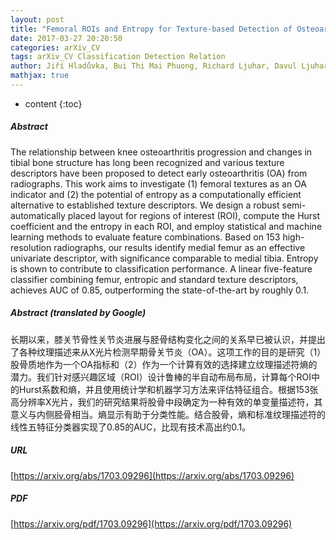 ```yaml
---
layout: post
title: "Femoral ROIs and Entropy for Texture-based Detection of Osteoarthritis from High-Resolution Knee Radiographs"
date: 2017-03-27 20:20:50
categories: arXiv_CV
tags: arXiv_CV Classification Detection Relation
author: Jiří Hladůvka, Bui Thi Mai Phuong, Richard Ljuhar, Davul Ljuhar, Ana M Rodrigues, Jaime C Branco, Helena Canhão
mathjax: true
---
```


* content
{:toc}

##### Abstract
The relationship between knee osteoarthritis progression and changes in tibial bone structure has long been recognized and various texture descriptors have been proposed to detect early osteoarthritis (OA) from radiographs. This work aims to investigate (1) femoral textures as an OA indicator and (2) the potential of entropy as a computationally efficient alternative to established texture descriptors. We design a robust semi-automatically placed layout for regions of interest (ROI), compute the Hurst coefficient and the entropy in each ROI, and employ statistical and machine learning methods to evaluate feature combinations. Based on 153 high-resolution radiographs, our results identify medial femur as an effective univariate descriptor, with significance comparable to medial tibia. Entropy is shown to contribute to classification performance. A linear five-feature classifier combining femur, entropic and standard texture descriptors, achieves AUC of 0.85, outperforming the state-of-the-art by roughly 0.1.

##### Abstract (translated by Google)
长期以来，膝关节骨性关节炎进展与胫骨结构变化之间的关系早已被认识，并提出了各种纹理描述来从X光片检测早期骨关节炎（OA）。这项工作的目的是研究（1）股骨质地作为一个OA指标和（2）作为一个计算有效的选择建立纹理描述符熵的潜力。我们针对感兴趣区域（ROI）设计鲁棒的半自动布局布局，计算每个ROI中的Hurst系数和熵，并且使用统计学和机器学习方法来评估特征组合。根据153张高分辨率X光片，我们的研究结果将股骨中段确定为一种有效的单变量描述符，其意义与内侧胫骨相当。熵显示有助于分类性能。结合股骨，熵和标准纹理描述符的线性五特征分类器实现了0.85的AUC，比现有技术高出约0.1。

##### URL
[https://arxiv.org/abs/1703.09296](https://arxiv.org/abs/1703.09296)

##### PDF
[https://arxiv.org/pdf/1703.09296](https://arxiv.org/pdf/1703.09296)

